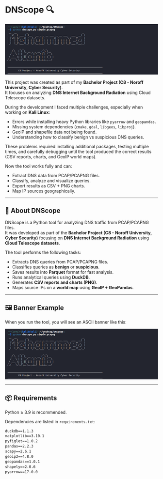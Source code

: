 # DNScope 🔍

![Banner](images/banner.png)

This project was created as part of my **Bachelor Project (C8 - Noroff University, Cyber Security)**.  
It focuses on analyzing **DNS Internet Background Radiation** using Cloud Telescope datasets.

During the development I faced multiple challenges, especially when working on **Kali Linux**:
- Errors while installing heavy Python libraries like `pyarrow` and `geopandas`.
- Missing system dependencies (`cmake`, `gdal`, `libgeos`, `libproj`).
- GeoIP and shapefile data not being found.
- Understanding how to classify benign vs suspicious DNS queries.

These problems required installing additional packages, testing multiple times, and carefully debugging until the tool produced the correct results (CSV reports, charts, and GeoIP world maps).

Now the tool works fully and can:
- Extract DNS data from PCAP/PCAPNG files.
- Classify, analyze and visualize queries.
- Export results as CSV + PNG charts.
- Map IP sources geographically.

---

## 📖 About DNScope

DNScope is a Python tool for analyzing DNS traffic from PCAP/PCAPNG files.  
It was developed as part of the **Bachelor Project (C8 - Noroff University, Cyber Security)** focusing on **DNS Internet Background Radiation** using **Cloud Telescope datasets**.

The tool performs the following tasks:
- Extracts DNS queries from PCAP/PCAPNG files.
- Classifies queries as **benign** or **suspicious**.
- Saves results into **Parquet** format for fast analysis.
- Runs analytical queries using **DuckDB**.
- Generates **CSV reports and charts (PNG)**.
- Maps source IPs on a **world map** using **GeoIP + GeoPandas**.

---

## 🖼️ Banner Example

When you run the tool, you will see an ASCII banner like this:

![Banner](images/banner.png)

---

## 📦 Requirements

Python ≥ 3.9 is recommended.  

Dependencies are listed in `requirements.txt`:

```txt
duckdb==1.1.3
matplotlib==3.10.1
pyfiglet==1.0.2
pandas==2.2.3
scapy==2.6.1
geoip2==4.8.0
geopandas==1.0.1
shapely==2.0.6
pyarrow==17.0.0
